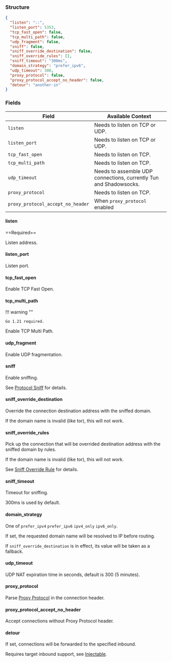 ### Structure

```json
{
  "listen": "::",
  "listen_port": 5353,
  "tcp_fast_open": false,
  "tcp_multi_path": false,
  "udp_fragment": false,
  "sniff": false,
  "sniff_override_destination": false,
  "sniff_override_rules": [],
  "sniff_timeout": "300ms",
  "domain_strategy": "prefer_ipv6",
  "udp_timeout": 300,
  "proxy_protocol": false,
  "proxy_protocol_accept_no_header": false,
  "detour": "another-in"
}
```

### Fields

| Field                             | Available Context                                                 |
|-----------------------------------|-------------------------------------------------------------------|
| `listen`                          | Needs to listen on TCP or UDP.                                    |
| `listen_port`                     | Needs to listen on TCP or UDP.                                    |
| `tcp_fast_open`                   | Needs to listen on TCP.                                           |
| `tcp_multi_path`                  | Needs to listen on TCP.                                           |
| `udp_timeout`                     | Needs to assemble UDP connections, currently Tun and Shadowsocks. |
| `proxy_protocol`                  | Needs to listen on TCP.                                           |
| `proxy_protocol_accept_no_header` | When `proxy_protocol` enabled                                     |

#### listen

==Required==

Listen address.

#### listen_port

Listen port.

#### tcp_fast_open

Enable TCP Fast Open.

#### tcp_multi_path

!!! warning ""

    Go 1.21 required.

Enable TCP Multi Path.

#### udp_fragment

Enable UDP fragmentation.

#### sniff

Enable sniffing.

See [Protocol Sniff](/configuration/route/sniff/) for details.

#### sniff_override_destination

Override the connection destination address with the sniffed domain.

If the domain name is invalid (like tor), this will not work.

#### sniff_override_rules

Pick up the connection that will be overrided destination address with the sniffed domain by rules.

If the domain name is invalid (like tor), this will not work.

See [Sniff Override Rule](/configuration/shared/sniff_override_rules/) for details.

#### sniff_timeout

Timeout for sniffing.

300ms is used by default.

#### domain_strategy

One of `prefer_ipv4` `prefer_ipv6` `ipv4_only` `ipv6_only`.

If set, the requested domain name will be resolved to IP before routing.

If `sniff_override_destination` is in effect, its value will be taken as a fallback.

#### udp_timeout

UDP NAT expiration time in seconds, default is 300 (5 minutes).

#### proxy_protocol

Parse [Proxy Protocol](https://www.haproxy.org/download/1.8/doc/proxy-protocol.txt) in the connection header.

#### proxy_protocol_accept_no_header

Accept connections without Proxy Protocol header.

#### detour

If set, connections will be forwarded to the specified inbound.

Requires target inbound support, see [Injectable](/configuration/inbound/#fields).